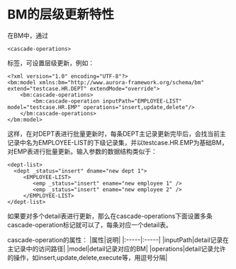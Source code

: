 # BM的层级更新特性 #

在BM中，通过
```
<cascade-operations>
```
标签，可设置层级更新，例如：

```
<?xml version="1.0" encoding="UTF-8"?>
<bm:model xmlns:bm="http://www.aurora-framework.org/schema/bm" extend="testcase.HR.DEPT" extendMode="override">
    <bm:cascade-operations>
        <bm:cascade-operation inputPath="EMPLOYEE-LIST" model="testcase.HR.EMP" operations="insert,update,delete"/>
    </bm:cascade-operations>
</bm:model>
```

这样，在对DEPT表进行批量更新时，每条DEPT主记录更新完毕后，会找当前主记录中名为EMPLOYEE-LIST的下级记录集，并以testcase.HR.EMP为基础BM，对EMP表进行批量更新。输入参数的数据结构类似于：

```
<dept-list>
  <dept _status="insert" dname="new dept 1">
     <EMPLOYEE-LIST>
        <emp _status="insert" ename="new employee 1" />
        <emp _status="insert" ename="new employee 2" />
     </EMPLOYEE-LIST>
</dept-list>
```

如果要对多个detail表进行更新，那么在cascade-operations下面设置多条cascade-operation标记就可以了，每条对应一个detail表。

cascade-operation的属性：
|属性|说明|
|:-----|:-----|
|inputPath|detail记录在主记录中的访问路径|
|model|detail记录对应的BM|
|operations|detail记录允许的操作，如insert,update,delete,execute等，用逗号分隔|